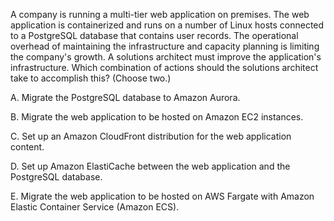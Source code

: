 A company is running a multi-tier web application on premises. The web application is containerized and runs on a number of Linux hosts connected to a PostgreSQL database that contains user records. The operational overhead of maintaining the infrastructure and capacity planning is limiting the company's growth. A solutions architect must improve the application's infrastructure. Which combination of actions should the solutions architect take to accomplish this? (Choose two.) 

A. Migrate the PostgreSQL database to Amazon Aurora. 

B. Migrate the web application to be hosted on Amazon EC2 instances. 

C. Set up an Amazon CloudFront distribution for the web application content. 

D. Set up Amazon ElastiCache between the web application and the PostgreSQL database. 

E. Migrate the web application to be hosted on AWS Fargate with Amazon Elastic Container Service (Amazon ECS).